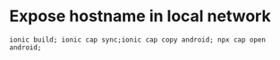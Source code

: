 # Expose hostname in local network

```
ionic build; ionic cap sync;ionic cap copy android; npx cap open android;
```
